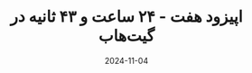 ---
title: اپیزود هفت - ۲۴ ساعت و ۴۳ ثانیه در گیت‌هاب
description: در این اپیزود کالبدشکافی داون تایم گیت هاب در اکتبر سال ۲۰۱۸ را مرور می‌کنیم که به خاطر یک اشتباه کوچک و کوتاه در دیتاسنتر شروع شد و بیشتر از ۲۴ ساعت این اختلال شدید ادامه پیدا کرد
trademarks:
  - <p><a href="https://youtu.be/dsHyUgGMht0?si=-qoBW7GtsvDUXNSG" target="_blank" rel="noopener noreferer nofollow">How GitHub's Database Self-Destructed in 43 Seconds (youtube)</a></p>
  - <p><a href="https://github.blog/news-insights/company-news/oct21-post-incident-analysis/" target="_blank" rel="noopener noreferer nofollow">October 21 post-incident analysis at Github Tech Blog</a></p>
  - fun-beat-for-challenge-gaming-end-os-something-193046 Sound Effect by <a href="https://pixabay.com/users/singsongsign-41447571/?utm_source=link-attribution&utm_medium=referral&utm_campaign=music&utm_content=193046">singsongsign</a> from <a href="https://pixabay.com//?utm_source=link-attribution&utm_medium=referral&utm_campaign=music&utm_content=193046">Pixabay</a>
  - drum-beat-bpm-120-113150 Sound Effect by <a href="https://pixabay.com/users/shidenbeatsmusic-25676252/?utm_source=link-attribution&utm_medium=referral&utm_campaign=music&utm_content=113150">Shiden Beats Music</a> from <a href="https://pixabay.com/sound-effects//?utm_source=link-attribution&utm_medium=referral&utm_campaign=music&utm_content=113150">Pixabay</a>
  - crate-dig-drumloop-90bpm-129616 Sound Effect by <a href="https://pixabay.com/users/kamhunt-27612606/?utm_source=link-attribution&utm_medium=referral&utm_campaign=music&utm_content=129616">Kammerin Hunt</a> from <a href="https://pixabay.com/sound-effects//?utm_source=link-attribution&utm_medium=referral&utm_campaign=music&utm_content=129616">Pixabay</a>
  - cinematic-music-sketches-11-cinematic-percussion-sketch-116186 Sound Effect by <a href="https://pixabay.com/users/gregorquendel-19912121/?utm_source=link-attribution&utm_medium=referral&utm_campaign=music&utm_content=116186">Gregor Quendel</a> from <a href="https://pixabay.com/sound-effects//?utm_source=link-attribution&utm_medium=referral&utm_campaign=music&utm_content=116186">Pixabay</a>
url: https://podcast.sadeghmohebbi.ir/episods/nb-ep7_mixdown.mp3
content_length: 8050638
duration: 334
date: 2024-11-04
---
